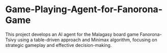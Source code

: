 # Game-Playing-Agent-for-Fanorona-Game
This project develops an AI agent for the Malagasy board game Fanorona-Tsivy using a table-driven approach and Minimax algorithm, focusing on strategic gameplay and effective decision-making.
